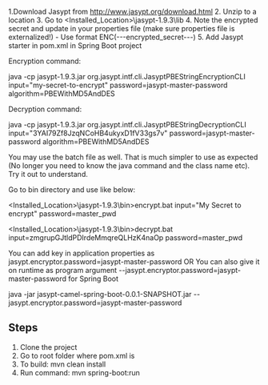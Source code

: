 
1.Download Jasypt from http://www.jasypt.org/download.html
2. Unzip to a location
3. Go to <Installed_Location>\jasypt-1.9.3\lib
4. Note the encrypted secret and update in your properties file (make sure properties file is externalized!) - Use format ENC(---encrypted_secret---)
5. Add Jasypt starter in pom.xml in Spring Boot project

Encryption command:

java -cp jasypt-1.9.3.jar org.jasypt.intf.cli.JasyptPBEStringEncryptionCLI input="my-secret-to-encrypt" password=jasypt-master-password algorithm=PBEWithMD5AndDES




Decryption command:

java -cp jasypt-1.9.3.jar org.jasypt.intf.cli.JasyptPBEStringDecryptionCLI input="3YAI79Zf8JzqNCoHB4ukyxD1fV33gs7v" password=jasypt-master-password algorithm=PBEWithMD5AndDES


You may use the batch file as well. That is much simpler to use as expected (No longer you need to know the java command and the class name etc). Try it out to understand.

Go to bin directory and use like below:

<Installed_Location>\jasypt-1.9.3\bin>encrypt.bat input="My Secret to encrypt" password=master_pwd

<Installed_Location>\jasypt-1.9.3\bin>decrypt.bat input=zmgrupGJtldPDIrdeMmqreQLHzK4naOp password=master_pwd




You can add key in application properties as jasypt.encryptor.password=jasypt-master-password 
OR
You can also give it on runtime as program argument --jasypt.encryptor.password=jasypt-master-password
for Spring Boot


java -jar jasypt-camel-spring-boot-0.0.1-SNAPSHOT.jar --jasypt.encryptor.password=jasypt-master-password

Steps
-----

1. Clone the project
2. Go to root folder where pom.xml is
3. To build: mvn clean install
4. Run command: mvn spring-boot:run